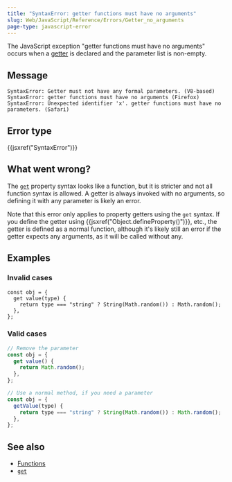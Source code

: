 ```yaml
---
title: "SyntaxError: getter functions must have no arguments"
slug: Web/JavaScript/Reference/Errors/Getter_no_arguments
page-type: javascript-error
---
```




The JavaScript exception "getter functions must have no arguments" occurs when a [getter](/Web/JavaScript/Reference/Functions/get) is declared and the parameter list is non-empty.

## Message

```plain
SyntaxError: Getter must not have any formal parameters. (V8-based)
SyntaxError: getter functions must have no arguments (Firefox)
SyntaxError: Unexpected identifier 'x'. getter functions must have no parameters. (Safari)
```

## Error type

{{jsxref("SyntaxError")}}

## What went wrong?

The [`get`](/Web/JavaScript/Reference/Functions/get) property syntax looks like a function, but it is stricter and not all function syntax is allowed. A getter is always invoked with no arguments, so defining it with any parameter is likely an error.

Note that this error only applies to property getters using the `get` syntax. If you define the getter using {{jsxref("Object.defineProperty()")}}, etc., the getter is defined as a normal function, although it's likely still an error if the getter expects any arguments, as it will be called without any.

## Examples

### Invalid cases

```js-nolint example-bad
const obj = {
  get value(type) {
    return type === "string" ? String(Math.random()) : Math.random();
  },
};
```

### Valid cases

```js example-good
// Remove the parameter
const obj = {
  get value() {
    return Math.random();
  },
};

// Use a normal method, if you need a parameter
const obj = {
  getValue(type) {
    return type === "string" ? String(Math.random()) : Math.random();
  },
};
```

## See also

- [Functions](/Web/JavaScript/Reference/Functions)
- [`get`](/Web/JavaScript/Reference/Functions/get)
